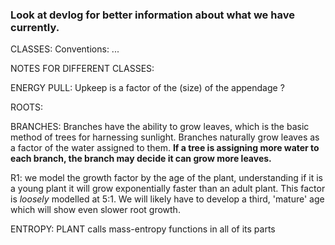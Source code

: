 

<h3>Look at devlog for better
information about what we have currently.</h3>


CLASSES:
Conventions:
...

NOTES FOR DIFFERENT CLASSES:


ENERGY PULL: Upkeep is a factor of the (size) of the appendage ?

ROOTS:

BRANCHES:
 Branches have the ability to grow leaves, which is the basic method of trees for harnessing sunlight.
 Branches naturally grow leaves as a factor of the water assigned to them. 
 __If a tree is assigning more water to each 
 branch, the branch may decide it can grow more leaves.__

R1:
 we model the growth factor by the age of the plant, understanding if it is a young plant it will grow exponentially
 faster than an adult plant. This factor is *loosely* modelled at 5:1. We will likely have to develop a third, 
 'mature' age which will show even slower root growth.
 
 
ENTROPY:
 PLANT calls mass-entropy functions in all of its parts
 
 
